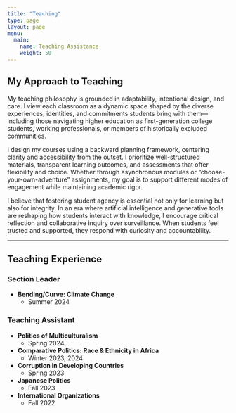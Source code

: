 ```yaml
---
title: "Teaching"
type: page
layout: page
menu:
  main:
    name: Teaching Assistance
    weight: 50
---
```


## My Approach to Teaching

My teaching philosophy is grounded in adaptability, intentional design, and care. I view each classroom as a dynamic space shaped by the diverse experiences, identities, and commitments students bring with them—including those navigating higher education as first-generation college students, working professionals, or members of historically excluded communities.

I design my courses using a backward planning framework, centering clarity and accessibility from the outset. I prioritize well-structured materials, transparent learning outcomes, and assessments that offer flexibility and choice. Whether through asynchronous modules or “choose-your-own-adventure” assignments, my goal is to support different modes of engagement while maintaining academic rigor.

I believe that fostering student agency is essential not only for learning but also for integrity. In an era where artificial intelligence and generative tools are reshaping how students interact with knowledge, I encourage critical reflection and collaborative inquiry over surveillance. When students feel trusted and supported, they respond with curiosity and accountability.

---

## Teaching Experience

### Section Leader
- **Bending/Curve: Climate Change** 
    - Summer 2024

### Teaching Assistant
- **Politics of Multiculturalism** 
    - Spring 2024
- **Comparative Politics: Race & Ethnicity in Africa** 
    - Winter 2023, 2024
- **Corruption in Developing Countries** 
    - Spring 2023
- **Japanese Politics** 
    - Fall 2023
- **International Organizations** 
    - Fall 2022




